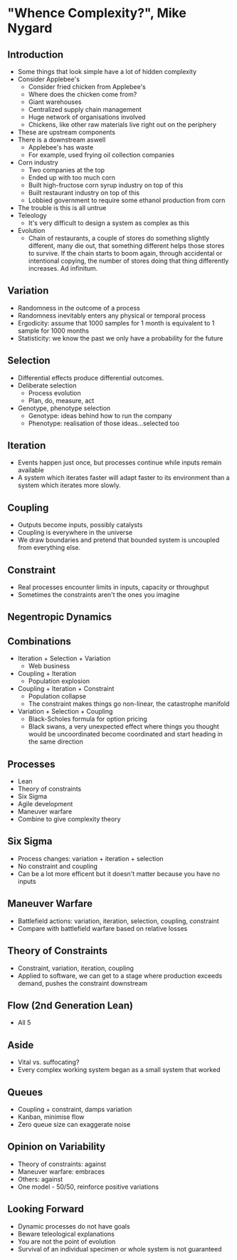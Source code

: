 # "Whence Complexity?", Mike Nygard #

## Introduction ##
* Some things that look simple have a lot of hidden complexity
* Consider Applebee's
  * Consider fried chicken from Applebee's
  * Where does the chicken come from?
  * Giant warehouses
  * Centralized supply chain management
  * Huge network of organisations involved
  * Chickens, like other raw materials live right out on the periphery
* These are upstream components
* There is a downstream aswell
  * Applebee's has waste
  * For example, used frying oil collection companies 
* Corn industry
  * Two companies at the top
  * Ended up with too much corn
  * Built high-fructose corn syrup industry on top of this
  * Built restaurant industry on top of this
  * Lobbied government to require some ethanol production from corn
* The trouble is this is all untrue
* Teleology
  * It's very difficult to design a system as complex as this
* Evolution
  * Chain of restaurants, a couple of stores do something slightly
    different, many die out, that something different helps those
    stores to survive. If the chain starts to boom again, through
    accidental or intentional copying, the number of stores doing that
    thing differently increases. Ad infinitum.  

## Variation ##
* Randomness in the outcome of a process
* Randomness inevitably enters any physical or temporal process
* Ergodicity: assume that 1000 samples for 1 month is equivalent to 1
  sample for 1000 months
* Statisticity: we know the past we only have a probability for the future

## Selection ##
* Differential effects produce differential outcomes.
* Deliberate selection
  * Process evolution
  * Plan, do, measure, act
* Genotype, phenotype selection
  * Genotype: ideas behind how to run the company
  * Phenotype: realisation of those ideas...selected too

## Iteration ##
* Events happen just once, but processes continue while inputs remain
  available
* A system which iterates faster will adapt faster to its environment
  than a system which iterates more slowly.

## Coupling ##
* Outputs become inputs, possibly catalysts
* Coupling is everywhere in the universe
* We draw boundaries and pretend that bounded system is uncoupled from
  everything else.

## Constraint ##
* Real processes encounter limits in inputs, capacity or throughput
* Sometimes the constraints aren't the ones you imagine

## Negentropic Dynamics ##

## Combinations ##
* Iteration + Selection + Variation
  * Web business
* Coupling + Iteration
  * Population explosion
* Coupling + Iteration + Constraint
  * Population collapse
  * The constraint makes things go non-linear, the catastrophe manifold
* Variation + Selection + Coupling
  * Black-Scholes formula for option pricing
  * Black swans, a very unexpected effect where things you thought
    would be uncoordinated become coordinated and start heading in the
    same direction

## Processes ##
* Lean
* Theory of constraints
* Six Sigma
* Agile development
* Maneuver warfare
* Combine to give complexity theory

## Six Sigma ##
* Process changes: variation + iteration + selection
* No constraint and coupling
* Can be a lot more efficent but it doesn't matter because you have no inputs

## Maneuver Warfare ##
* Battlefield actions: variation, iteration, selection, coupling,
constraint
* Compare with battlefield warfare based on relative losses

## Theory of Constraints ##
* Constraint, variation, iteration, coupling
* Applied to software, we can get to a stage where production exceeds demand, pushes the constraint downstream

## Flow (2nd Generation Lean) ##
* All 5

## Aside ##
* Vital vs. suffocating?
* Every complex working system began as a small system that worked

## Queues ##
* Coupling + constraint, damps variation
* Kanban, minimise flow
* Zero queue size can exaggerate noise

## Opinion on Variability ##
* Theory of constraints: against
* Maneuver warfare: embraces
* Others: against
* One model - 50/50, reinforce positive variations

## Looking Forward ##
* Dynamic processes do not have goals
* Beware teleological explanations
* You are not the point of evolution
* Survival of an individual specimen or whole system is not guaranteed
